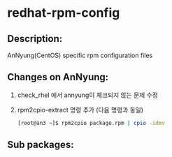 # redhat-rpm-config

## Description:

AnNyung\(CentOS\) specific rpm configuration files

## Changes on AnNyung:

1. check\_rhel 에서 annyung이 체크되지 않는 문제 수정
2. rpm2cpio-extract 명령 추가 \(다음 명령과 동일\)

   ```bash
   [root@an3 ~]$ rpm2cpio package.rpm | cpio -idmv
   ```

## Sub packages:

